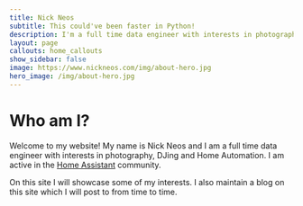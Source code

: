 ```yaml
---
title: Nick Neos
subtitle: This could've been faster in Python!
description: I'm a full time data engineer with interests in photography, DJing and fitness
layout: page
callouts: home_callouts
show_sidebar: false
image: https://www.nickneos.com/img/about-hero.jpg
hero_image: /img/about-hero.jpg
---
```


# Who am I?

Welcome to my website! My name is Nick Neos and I am a full time data engineer with interests in photography, DJing and Home Automation. I am active in the [Home Assistant](https://home-assistant.io) community.

On this site I will showcase some of my interests. I also maintain a blog on this site which I will post to from time to time.
